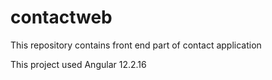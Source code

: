 # contactweb
This repository contains front end part of contact application

This project used Angular 12.2.16
